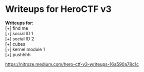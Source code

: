 # Writeups for HeroCTF v3

**Writeups for:** </br>
[+] find me</br>
[+] social ID 1</br>
[+] social ID 2</br>
[+] cubes</br>
[+] kernel module 1</br>
[+] pushhhh</br>

https://nitroze.medium.com/hero-ctf-v3-writeups-16a590a78c1c
